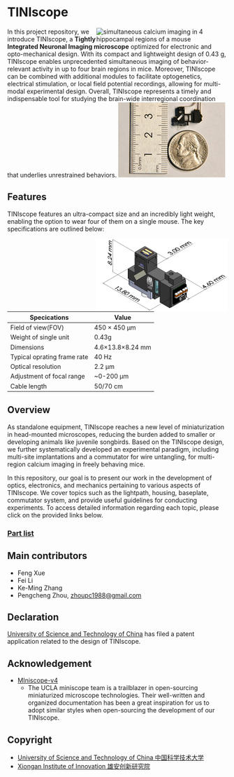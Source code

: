 # TINIscope 

<!-- **Tightly integrated neuronal imaging fluorescence microscope** -->

<!-- <img src="./assets/demo_video.gif" alt="animation of neural activity recorded in a mouse using the TINIscope" width="300" align="right" /> -->
<img src="./assets/tiniscope-4region-recording.gif" alt="simultaneous calcium imaging in 4 hippocampal regions of a mouse" width="300" align="right" />

In this project repository, we introduce TINIscope, a **Tightly Integrated Neuronal Imaging microscope** optimized for electronic and opto-mechanical design. With its compact and lightweight design of 0.43 g, TINIscope enables unprecedented simultaneous imaging of behavior-relevant activity in up to four brain regions in mice. Moreover, TINIscope can be combined with additional modules to facilitate optogenetics, electrical stimulation, or local field potential recordings, allowing for multi-modal experimental design. Overall, TINIscope represents a timely and indispensable tool for studying the brain-wide interregional coordination that underlies unrestrained behaviors.
![Alt text](assets/tiniscope_ruler.png)
<!-- ![Alt text](assets/tinsicope_miniscope.png) -->
<!-- <img src="./assets/tiniscope_ruler.png" height="150" align='right'> 
<!-- [!./assets/tiniscope_ruler.png](af) -->
<!-- <img src="./assets/TINIscope.png" height="150" aligh='right' >  -->
<!-- <img src="./assets/tiniscope_ruler.png" height="150" align='right'> --> 

## Features

TINIscope features an ultra-compact size and an incredibly light weight, enabling the option to wear four of them on a single mouse. The key specifications are outlined below:



<img src="assets/TINIscope.png" alt="dimension of one TINIscope" width="300" align="right" />


| Specications                | Value            |
| --------------------------- | ---------------- |
| Field of view(FOV)          | 450 × 450  μm    |
| Weight of single unit       | 0.43g            |
| Dimensions                  | 4.6×13.8×8.24 mm |
| Typical oprating frame rate | 40 Hz            |
| Optical resolution          | 2.2 μm           |
| Adjustment of focal range   | ~0-200 μm        |
| Cable length                | 50/70 cm         |




## Overview 
As standalone equipment, TINIscope reaches a new level of miniaturization in head-mounted microscopes, reducing the burden added to smaller or developing animals like juvenile songbirds. Based on the TINIscope design, we further systematically developed an experimental paradigm, including multi-site implantations and a commutator for wire untangling, for multi-region calcium imaging in freely behaving mice. 

In this repository, our goal is to present our work in the development of optics, electronics, and mechanics pertaining to various aspects of TINIscope. We cover topics such as the lightpath, housing, baseplate, commutator system, and provide useful guidelines for conducting experiments. To access detailed information regarding each topic, please click on the provided links below.
 
### [Part list](./TINIscope_Documents/PartList.md)

## Main contributors
* Feng Xue
* Fei Li 
* Ke-Ming Zhang 
* Pengcheng Zhou, zhoupc1988@gmail.com

## Declaration
[University of Science and Technology of China](https://www.ustc.edu.cn) has filed a patent application related to the design of TINIscope. 

## Acknowledgement 
* [MIniscope-v4](https://github.com/Aharoni-Lab/Miniscope-v4)
  * The UCLA miniscope team is a trailblazer in open-sourcing miniaturized microscope technologies. Their well-written and organized documentation has been a great inspiration for us to adopt similar styles when open-sourcing the development of our TINIscope.

## Copyright
* [University of Science and Technology of China 中国科学技术大学](https://www.ustc.edu.cn)
* [Xiongan Institute of Innovation 雄安创新研究院](http://xii.ac.cn/)
